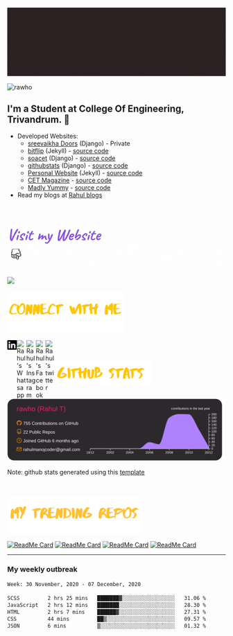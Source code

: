 

![rahul t](assets/banner.gif)

<p align="left"> <img src="https://komarev.com/ghpvc/?username=rawho&label=Views&color=blue&style=plastic" alt="rawho" /> </p>




## I'm a Student at College Of Engineering, Trivandrum. 💪 

-  Developed Websites: 
    - [sreevaikha Doors](https://www.sreevaikhadoors.com) (Django) - Private
    - [bitflip](https://bit-flip.tech) (Jekyll) - [source code](https://github.com/rawho/rawho.github.io)
    - [soacet](https://soacet.in) (Django) - [source code](https://github.com/rawho/soa-cet)
    - [githubstats](https://githubstats.xyz) (Django) - [source code](https://github.com/rawho/githubstats)
    - [Personal Website](https://rahulmanoj.xyz) (Jekyll) - [source code](https://github.com/rawho-portfolio/rawho-portfolio.github.io)
    - [CET Magazine](https://cetmagazine.ml) - [source code](https://github.com/rawho/CET-Magazine-website)
    - [Madly Yummy](https://rahulmanoj.xyz/madly_yummy) - [source code](https://github.com/rawho/madly_yummy)
- Read my blogs at [Rahul blogs](https://rahulmanoj.xyz/blogs)


![website-follow](assets/website.gif)

<a href="https://rahulmanoj.xyz/"><img height="35px" src="https://img.shields.io/badge/My%20Website:%20rahulmanoj.xyz-8E2DE2?style=for-the-badge&logo=google%20chrome&logoColor=white"/></a>


![social-links-title](assets/connect.png)

<a href="https://linkedin.com/in/rahulmanojcet">
  <img style="color: #0077B5" align="left" alt="Rahul's Linkdein" width="22px" src="/assets/linkedin.svg" />
</a>

<a href="https://wa.me/+919747406685">
  <img align="left" alt="Rahul's Whatsapp" width="22px" src="https://cdn.jsdelivr.net/npm/simple-icons@v3/icons/whatsapp.svg" />
</a>

<a href="https://instagram.com/_rawho">
  <img align="left" alt="Rahul's Instagram" width="22px" src="https://cdn.jsdelivr.net/npm/simple-icons@v3/icons/instagram.svg" />
</a>

<a href="https://www.facebook.com/rahulmanojcet/">
  <img align="left" alt="Rahul's Facebook" width="22px" src="https://cdn.jsdelivr.net/npm/simple-icons@v3/icons/facebook.svg" />
</a>

<a href="https://www.twitter.com/rahulmanojcet/">
  <img align="left" alt="Rahul's twitter" width="22px" src="https://cdn.jsdelivr.net/npm/simple-icons@v3/icons/twitter.svg" />
</a>
<br><br>

![github-stats](assets/github-stats.png)

![](https://raw.githubusercontent.com/rawho/rawho/master/profile-summary-card-output/monokai/0-profile-details.svg)

Note: github stats generated using this [template](https://github.com/vn7n24fzkq/github-profile-summary-cards)


<br><br>
<img src="assets/trending-repos.png">

[![ReadMe Card](https://github-readme-stats.vercel.app/api/pin/?username=rawho&repo=assBOT&theme=tokyonight)](https://github.com/rawho/assBOT)
[![ReadMe Card](https://github-readme-stats.vercel.app/api/pin/?username=rawho&repo=flipkart-scraper&theme=dark)](https://github.com/rawho/flipkart-scraper)
[![ReadMe Card](https://github-readme-stats.vercel.app/api/pin/?username=rawho&repo=portfolio-jekyll&theme=dark)](https://github.com/rawho/portfolio-jekyll)
[![ReadMe Card](https://github-readme-stats.vercel.app/api/pin/?username=rawho&repo=rawho.github.io&theme=tokyonight)](https://github.com/rawho/rawho.github.io) 

------------
### My weekly outbreak
<!--START_SECTION:waka-->
```text
Week: 30 November, 2020 - 07 December, 2020

SCSS         2 hrs 25 mins   ███████▓░░░░░░░░░░░░░░░░░   31.06 % 
JavaScript   2 hrs 12 mins   ███████░░░░░░░░░░░░░░░░░░   28.30 % 
HTML         2 hrs 7 mins    ██████▓░░░░░░░░░░░░░░░░░░   27.31 % 
CSS          44 mins         ██▒░░░░░░░░░░░░░░░░░░░░░░   09.57 % 
JSON         6 mins          ▒░░░░░░░░░░░░░░░░░░░░░░░░   01.32 % 
```
<!--END_SECTION:waka-->
